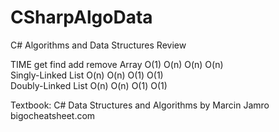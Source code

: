 # CSharpAlgoData

C# Algorithms and Data Structures
Review

TIME
                      get   find  add   remove 
Array                 O(1)  O(n)  O(n)  O(n)    
Singly-Linked List    O(n)  O(n)  O(1)  O(1)     
Doubly-Linked List    O(n)  O(n)  O(1)  O(1)  


Textbook: C# Data Structures and Algorithms by Marcin Jamro
bigocheatsheet.com
